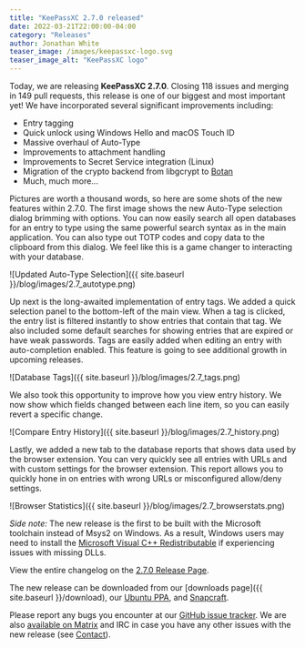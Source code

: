 ```yaml
---
title: "KeePassXC 2.7.0 released"
date: 2022-03-21T22:00:00-04:00
category: "Releases"
author: Jonathan White
teaser_image: /images/keepassxc-logo.svg
teaser_image_alt: "KeePassXC logo"
---
```


Today, we are releasing **KeePassXC 2.7.0**. Closing 118 issues and merging in 149 pull requests, this 
release is one of our biggest and most important yet! We have incorporated several significant improvements
including:

* Entry tagging
* Quick unlock using Windows Hello and macOS Touch ID
* Massive overhaul of Auto-Type
* Improvements to attachment handling
* Improvements to Secret Service integration (Linux)
* Migration of the crypto backend from libgcrypt to [Botan](https://github.com/randombit/botan)
* Much, much more...

<!--more-->

Pictures are worth a thousand words, so here are some shots of the new features within 2.7.0. The first
image shows the new Auto-Type selection dialog brimming with options. You can now easily search all open
databases for an entry to type using the same powerful search syntax as in the main application. You can also
type out TOTP codes and copy data to the clipboard from this dialog. We feel like this is a game changer
to interacting with your database.

![Updated Auto-Type Selection]({{ site.baseurl }}/blog/images/2.7_autotype.png)

Up next is the long-awaited implementation of entry tags. We added a quick selection panel to the bottom-left
of the main view. When a tag is clicked, the entry list is filtered instantly to show entries that contain that
tag. We also included some default searches for showing entries that are expired or have weak passwords. Tags
are easily added when editing an entry with auto-completion enabled. This feature is going to see additional
growth in upcoming releases.

![Database Tags]({{ site.baseurl }}/blog/images/2.7_tags.png)

We also took this opportunity to improve how you view entry history. We now show which fields changed between
each line item, so you can easily revert a specific change.

![Compare Entry History]({{ site.baseurl }}/blog/images/2.7_history.png)

Lastly, we added a new tab to the database reports that shows data used by the browser extension. You can very
quickly see all entries with URLs and with custom settings for the browser extension. This report allows
you to quickly hone in on entries with wrong URLs or misconfigured allow/deny settings.

![Browser Statistics]({{ site.baseurl }}/blog/images/2.7_browserstats.png)

*Side note:* The new release is the first to be built with the Microsoft toolchain instead of Msys2 on Windows.
As a result, Windows users may need to install the [Microsoft Visual C++ Redistributable](https://aka.ms/vs/17/release/vc_redist.x64.exe)
if experiencing issues with missing DLLs.

View the entire changelog on the [2.7.0 Release Page](https://github.com/keepassxreboot/keepassxc/releases/tag/2.7.0).

The new release can be downloaded from our
[downloads page]({{ site.baseurl }}/download), our
[Ubuntu PPA](https://launchpad.net/~phoerious/+archive/ubuntu/keepassxc/),
and [Snapcraft](https://snapcraft.io/keepassxc/).

Please report any bugs you encounter at our [GitHub issue tracker](https://github.com/keepassxreboot/keepassxc/issues).
We are also [available on Matrix](https://matrix.to/#/!zUxwGnFkUyycpxeHeM:matrix.org?via=matrix.org) and IRC in case you 
have any other issues with the new release (see [Contact](/team/#contact)).
